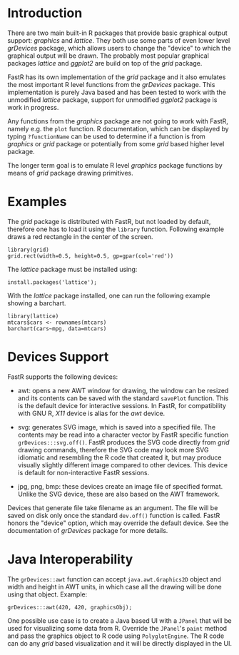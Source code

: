 # Introduction

There are two main built-in R packages that provide basic graphical output 
support: *graphics* and *lattice*. They both use some parts of even lower level 
*grDevices* package, which allows users to change the "device" to which the 
graphical output will be drawn. The probably most popular graphical packages 
*lattice* and *ggplot2* are build on top of the *grid* package.

FastR has its own implementation of the *grid* package and it also emulates 
the most important R level functions from the *grDevices* package. This 
implementation is purely Java based and has been tested to work with 
the unmodified *lattice* package, support for unmodified *ggplot2* package 
is work in progress.

Any functions from the *graphics* package are not going to work with FastR, 
namely e.g. the `plot` function. R documentation, which can be displayed by 
typing `?functionName` can be used to determine if a function is from *graphics* 
or *grid* package or potentially from some *grid* based higher level package.

The longer term goal is to emulate R level *graphics* package functions by 
means of *grid* package drawing primitives.

# Examples

The *grid* package is distributed with FastR, but not loaded by default, 
therefore one has to load it using the `library` function. Following example 
draws a red rectangle in the center of the screen.

```
library(grid)
grid.rect(width=0.5, height=0.5, gp=gpar(col='red'))
```

The *lattice* package must be installed using:

```
install.packages('lattice');
```

With the *lattice* package installed, one can run the 
following example showing a barchart.

```
library(lattice)
mtcars$cars <- rownames(mtcars)
barchart(cars~mpg, data=mtcars)
```

# Devices Support

FastR supports the following devices:

* awt: opens a new AWT window for drawing, the window can be resized and 
its contents can be saved with the standard `savePlot` function. 
This is the default device for interactive sessions. 
In FastR, for compatibility with GNU R, *X11* device is alias for the *awt* device.

* svg: generates SVG image, which is saved into a specified file. 
The contents may be read into a character vector by FastR specific function 
`grDevices:::svg.off()`. FastR produces the SVG code directly from *grid* drawing commands, 
therefore the SVG code may look more SVG idiomatic and resembling the R code that created it, 
but may produce visually slightly different image compared to other devices. 
This device is default for non-interactive FastR sessions.

* jpg, png, bmp: these devices create an image file of specified format. Unlike the SVG device, 
these are also based on the AWT framework.

Devices that generate file take filename as an argument. The file will be saved on disk only 
once the standard `dev.off()` function is called. FastR honors the "device" option, which 
may override the default device. See the documentation of *grDevices* package for more details.

# Java Interoperability

The `grDevices::awt` function can accept `java.awt.Graphics2D` object and width and height in AWT units, 
in which case all the drawing will be done using that object. Example:

```
grDevices:::awt(420, 420, graphicsObj);
```

One possible use case is to create a Java based UI with a `JPanel` that will be 
used for visualizing some data from R. Override the `JPanel`'s `paint` 
method and pass the graphics object to R code using `PolyglotEngine`. 
The R code can do any *grid* based visualization and it will be directly 
displayed in the UI.



